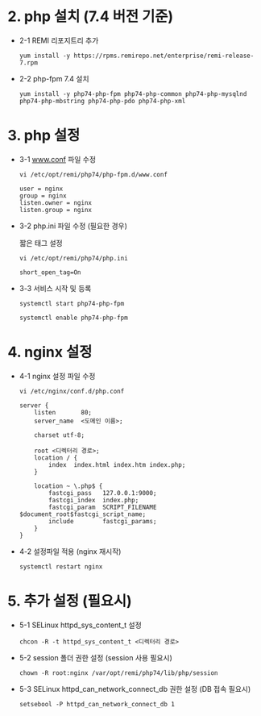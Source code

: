 # 2. php 설치 (7.4 버전 기준)

* 2-1 REMI 리포지트리 추가

    ```
    yum install -y https://rpms.remirepo.net/enterprise/remi-release-7.rpm
    ```

* 2-2 php-fpm 7.4 설치

    ```
    yum install -y php74-php-fpm php74-php-common php74-php-mysqlnd php74-php-mbstring php74-php-pdo php74-php-xml
    ```

# 3. php 설정

* 3-1 www.conf 파일 수정

    ```
    vi /etc/opt/remi/php74/php-fpm.d/www.conf
    ```

    ```
    user = nginx 
    group = nginx
    listen.owner = nginx
    listen.group = nginx
    ```

* 3-2 php.ini 파일 수정 (필요한 경우)

    짧은 태그 설정

    ```
    vi /etc/opt/remi/php74/php.ini
    ```

    ```
    short_open_tag=On
    ```

* 3-3 서비스 시작 및 등록

    ```
    systemctl start php74-php-fpm
    ```

    ```
    systemctl enable php74-php-fpm
    ```

# 4. nginx 설정

* 4-1 nginx 설정 파일 수정

    ```
    vi /etc/nginx/conf.d/php.conf
    ```

    ```
    server {
        listen       80;
        server_name  <도메인 이름>;

        charset utf-8;

        root <디렉터리 경로>;
        location / {
            index  index.html index.htm index.php;
        }

        location ~ \.php$ {
            fastcgi_pass   127.0.0.1:9000;
            fastcgi_index  index.php;
            fastcgi_param  SCRIPT_FILENAME $document_root$fastcgi_script_name;
            include        fastcgi_params;
        }
    }
    ```

* 4-2 설정파일 적용 (nginx 재시작)

    ```
    systemctl restart nginx
    ```

# 5. 추가 설정 (필요시)

* 5-1 SELinux httpd_sys_content_t 설정

    ```
    chcon -R -t httpd_sys_content_t <디렉터리 경로>
    ```

* 5-2 session 폴더 권한 설정 (session 사용 필요시)

    ```
    chown -R root:nginx /var/opt/remi/php74/lib/php/session
    ```

* 5-3 SELinux httpd_can_network_connect_db 권한 설정 (DB 접속 필요시)

    ```
    setsebool -P httpd_can_network_connect_db 1
    ```